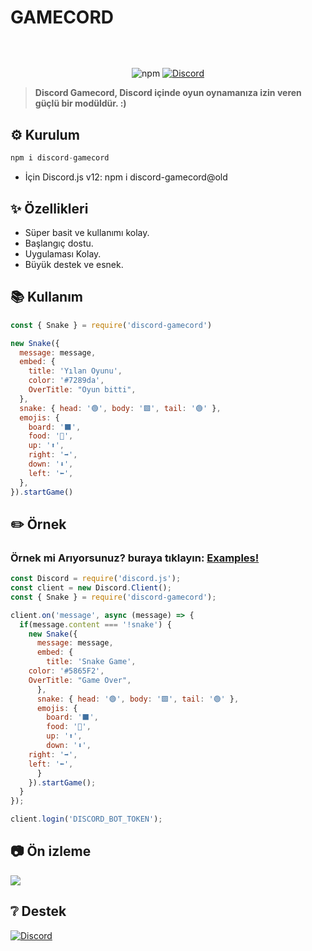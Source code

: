 # GAMECORD
<p align="center"><img align="center" style="width:0.5px" src="https://cdn.discordapp.com/attachments/818900078077018162/867985070210809936/banner.png"/></p><br/>
<p align="center">
   <img alt="npm" src="https://img.shields.io/npm/dt/discord-gamecord">
   <a href="https://discord.gg/invite/GaczkwfgV9"><img src="https://badgen.net/discord/online-members/GaczkwfgV9" alt="Discord"></a>
</p>
      
> **Discord Gamecord, Discord içinde oyun oynamanıza izin veren güçlü bir modüldür. :)**

## **⚙️ Kurulum** 
```js
npm i discord-gamecord
```
- İçin Discord.js v12: npm i discord-gamecord@old

## **✨ Özellikleri**

- Süper basit ve kullanımı kolay.
- Başlangıç ​​dostu.
- Uygulaması Kolay.
- Büyük destek ve esnek.

## **📚 Kullanım**
```js
const { Snake } = require('discord-gamecord')

new Snake({
  message: message,
  embed: {
    title: 'Yılan Oyunu',
    color: '#7289da',
    OverTitle: "Oyun bitti",
  },
  snake: { head: '🟢', body: '🟩', tail: '🟢' },
  emojis: {
    board: '⬛', 
    food: '🍎',
    up: '⬆️', 
    right: '➡️',
    down: '⬇️',
    left: '⬅️',
  },
}).startGame()
```


## **✏️ Örnek**
### **Örnek mi Arıyorsunuz? buraya tıklayın:** [**Examples!**](https://github.com/aniket091/Gamecord/tree/main/Examples)
```js
const Discord = require('discord.js');
const client = new Discord.Client();
const { Snake } = require('discord-gamecord');

client.on('message', async (message) => {
  if(message.content === '!snake') {
    new Snake({
      message: message,
      embed: {
        title: 'Snake Game',
	color: '#5865F2',
	OverTitle: "Game Over",
      },
      snake: { head: '🟢', body: '🟩', tail: '🟢' },
      emojis: {
        board: '⬛', 
        food: '🍎',
        up: '⬆️', 
        down: '⬇️',
	right: '➡️',
	left: '⬅️',
      }
    }).startGame();
  }
});

client.login('DISCORD_BOT_TOKEN');
```

## **📷 Ön izleme**
<img src="https://cdn.discordapp.com/attachments/818900078077018162/868061592871383060/example2.png">

## **❔ Destek**
<a href="https://discord.gg/AnUXS6z5tY"><img src="https://invidget.switchblade.xyz/AnUXS6z5tY" alt="Discord"></a>
